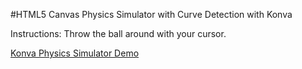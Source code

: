 
#HTML5 Canvas Physics Simulator with Curve Detection with Konva

Instructions: Throw the ball around with your cursor.

<a class="jsbin-embed" href="http://jsbin.com/sikifo/1/embed?js,output">Konva Physics Simulator Demo</a><script src="http://static.jsbin.com/js/embed.js"></script>